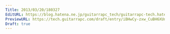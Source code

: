 ```yaml
---
Title: 2013/03/20/180327
EditURL: https://blog.hatena.ne.jp/guitarrapc_tech/guitarrapc-tech.hatenablog.com/atom/entry/6802418398340423913
PreviewURL: https://tech.guitarrapc.com/draft/entry/iBHwCy-zxw_CuBH6XUnN-aHwcl8
Draft: true
---
```


